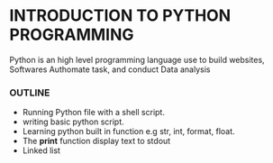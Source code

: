 # INTRODUCTION TO PYTHON PROGRAMMING

Python is an high level programming language use to build websites, Softwares
Authomate task, and conduct Data analysis

### OUTLINE

-  Running Python file with a shell script.
-  writing basic python script.
-  Learning python built in function e.g str, int, format, float.
-  The **print** function display text to stdout
-  Linked list
